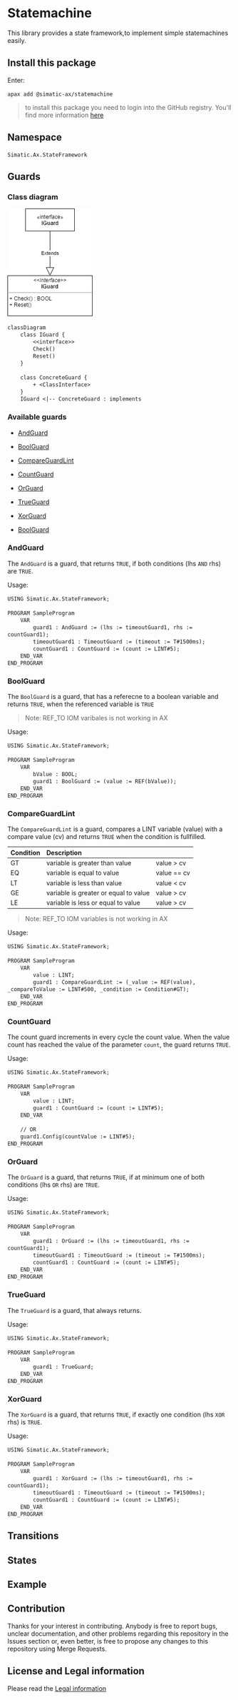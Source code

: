 # Statemachine

This library provides a state framework,to implement simple statemachines easily.
## Install this package

Enter:
```cli
apax add @simatic-ax/statemachine
```

> to install this package you need to login into the GitHub registry. You'll find more information [here](https://github.com/simatic-ax/.github/blob/main/doc/personalaccesstoken.md) 

## Namespace
```
Simatic.Ax.StateFramework
```
## Guards

### Class diagram
![](./doc/guard.png)

```mermaid
classDiagram
    class IGuard {
        <<interface>>
        Check()
        Reset()
    }

    class ConcreteGuard {
        + <ClassInterface>
    }
    IGuard <|-- ConcreteGuard : implements
```

### Available guards

* [AndGuard](#AndGuard)
* [BoolGuard](#BoolGuard)
* [CompareGuardLint](#CompareGuardLint)
* [CountGuard](#CountGuard)
* [OrGuard](#OrGuard)
* [TrueGuard](#TrueGuard)
* [XorGuard](#XorGuard)

* [BoolGuard](#BoolGuard)

### AndGuard

The `AndGuard` is a guard, that returns `TRUE`, if both conditions (lhs `AND` rhs) are `TRUE`.

Usage:
```iecst
USING Simatic.Ax.StateFramework;

PROGRAM SampleProgram
    VAR
        guard1 : AndGuard := (lhs := timeoutGuard1, rhs := countGuard1);
        timeoutGuard1 : TimeoutGuard := (timeout := T#1500ms);
        countGuard1 : CountGuard := (count := LINT#5);
    END_VAR
END_PROGRAM
```

### BoolGuard

The `BoolGuard` is a guard, that has a referecne to a boolean variable and returns `TRUE`, when the referenced variable is `TRUE`

> Note: REF_TO IOM varibales is not working in AX

Usage:
```iecst
USING Simatic.Ax.StateFramework;

PROGRAM SampleProgram
    VAR
        bValue : BOOL;
        guard1 : BoolGuard := (value := REF(bValue));
    END_VAR
END_PROGRAM
```

### CompareGuardLint

The `CompareGuardLint` is a guard, compares a LINT variable (value) with a compare value (cv) and returns `TRUE` when the condition is fullfilled.

| Condition   | Description                           |             |
| ----------- | :------------------------------------ | :---------- |
| GT          | variable is greater than value        | value > cv  |
| EQ          | variable is equal to value            | value == cv |
| LT          | variable is less than value           | value < cv  |
| GE          | variable is greater or equal to value | value > cv  |
| LE          | variable is less or equal to value    | value > cv  |

> Note: REF_TO IOM variables is not working in AX

Usage:
```iecst
USING Simatic.Ax.StateFramework;

PROGRAM SampleProgram
    VAR
        value : LINT;
        guard1 : CompareGuardLint := (_value := REF(value), _compareToValue := LINT#500, _condition := Condition#GT);
    END_VAR
END_PROGRAM
```

### CountGuard

The count guard increments in every cycle the count value. When the value count has reached the value of the parameter `count`, the guard returns `TRUE`.

Usage:
```iecst
USING Simatic.Ax.StateFramework;

PROGRAM SampleProgram
    VAR
        value : LINT;
        guard1 : CountGuard := (count := LINT#5);
    END_VAR

    // OR 
    guard1.Config(countValue := LINT#5);
END_PROGRAM
```

### OrGuard

The `OrGuard` is a guard, that returns `TRUE`, if at minimum one of both conditions (lhs `OR` rhs) are `TRUE`.

Usage:
```iecst
USING Simatic.Ax.StateFramework;

PROGRAM SampleProgram
    VAR
        guard1 : OrGuard := (lhs := timeoutGuard1, rhs := countGuard1);
        timeoutGuard1 : TimeoutGuard := (timeout := T#1500ms);
        countGuard1 : CountGuard := (count := LINT#5);
    END_VAR
END_PROGRAM
```



### TrueGuard

The `TrueGuard` is a guard, that always returns.

Usage:
```iecst
USING Simatic.Ax.StateFramework;

PROGRAM SampleProgram
    VAR
        guard1 : TrueGuard;
    END_VAR
END_PROGRAM
```

### XorGuard

The `XorGuard` is a guard, that returns `TRUE`, if exactly one condition (lhs `XOR` rhs) is `TRUE`.

Usage:
```iecst
USING Simatic.Ax.StateFramework;

PROGRAM SampleProgram
    VAR
        guard1 : XorGuard := (lhs := timeoutGuard1, rhs := countGuard1);
        timeoutGuard1 : TimeoutGuard := (timeout := T#1500ms);
        countGuard1 : CountGuard := (count := LINT#5);
    END_VAR
END_PROGRAM
```

## Transitions
## States

## Example
## Contribution

Thanks for your interest in contributing. Anybody is free to report bugs, unclear documentation, and other problems regarding this repository in the Issues section or, even better, is free to propose any changes to this repository using Merge Requests.

## License and Legal information

Please read the [Legal information](LICENSE.md)
